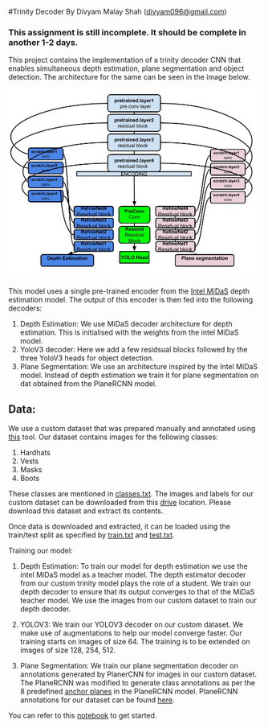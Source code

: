 #Trinity Decoder
By Divyam Malay Shah (divyam096@gmail.com)
### This assignment is still incomplete. It should be complete in another 1-2 days. 

This project contains the implementation of a trinity decoder CNN that enables simultaneous depth estimation,
plane segmentation and object detection. The architecture for the same can be seen in the image below.

![Alt text](resources/TrinityArch.jpg?raw=true "Trinity Decoder")

This model uses a single pre-trained encoder from the [Intel MiDaS](https://github.com/intel-isl/MiDaS) depth estimation model.
 The output of this encoder is then fed into the following decoders:
 1. Depth Estimation: We use MiDaS decoder architecture for depth estimation. This is initialised with the weights from the intel MiDaS model.
 2. YoloV3 decoder: Here we add a few residsual blocks followed by the three YoloV3 heads for object detection.
 3. Plane Segmentation: We use an architecture inspired by the Intel MiDaS model. Instead of depth estimation we train it 
 for plane segmentation on dat obtained from the PlaneRCNN model.
 
## Data:
 
We use a custom dataset that was prepared manually and annotated using [this](https://github.com/miki998/YoloV3_Annotation_Tool)
 tool. Our dataset contains images for the following classes:
1. Hardhats
2. Vests
3. Masks
4. Boots

These classes are mentioned in [classes.txt](./classes.txt). The images and labels for our custom dataset can be downloaded from
this [drive](https://drive.google.com/file/d/1EqtOpF7cS74C56EaVQoKNkQmpT6_HFL2/view?usp=sharing) location. Please download this 
dataset and extract its contents.

Once data is downloaded and extracted, it can be loaded using the train/test split as specified by [train.txt](./train.txt) and
[test.txt](./test.txt). 

Training our model:
 
 1) Depth Estimation:
 To train our model for depth estimation we use the intel MiDaS model as a teacher model. The
  depth estimator decoder from our custom trinity model plays the role of a student. We train our depth decoder to ensure that its output
   converges to that of the MiDaS teacher model. We use the images from our custom dataset to train our depth decoder.
   
 2) YOLOV3:
  We train our YOLOV3 decoder on our custom dataset. We make use of augmentations to help our model converge faster. Our training starts on
  images of size 64. The training is to be extended on images of size 128, 254, 512.
  
  3) Plane Segmentation:
  We train our plane segmentation decoder on annotations generated by PlanerCNN for images in our custom dataset. The PlaneRCNN was modified to generate
   class annotations as per the 8 predefined [anchor planes](https://github.com/NVlabs/planercnn/blob/master/anchors/anchor_planes_N.npy) in
    the PlaneRCNN model.
     PlaneRCNN annotations for our dataset can be found [here](https://drive.google.com/file/d/1rmRO109i-zkM2iRxUZYs__n8FAPU0iqO/view?usp=sharing).
  
  You can refer to this [notebook](./notebook/Assignment15.ipynb) to get started.  


